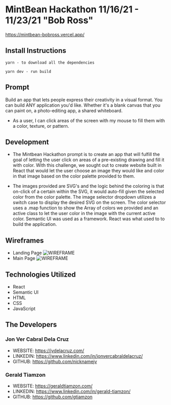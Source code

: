 # MintBean Hackathon 11/16/21 - 11/23/21 "Bob Ross"
https://mintbean-bobross.vercel.app/

## Install Instructions
```
yarn - to download all the dependencies 
```

```
yarn dev - run build
```

## Prompt
Build an app that lets people express their creativity in a visual format. You can build ANY application you'd like. Whether it's a blank canvas that you can paint on, a photo-editing app, a shared whiteboard.
- As a user, I can click areas of the screen with my mouse to fill them with a color, texture, or pattern.

## Development
- The Mintbean Hackathon prompt is to create an app that will fulfill the goal of letting the user click on areas of a pre-existing drawing and fill it with color. With this challenge, we sought out to create website built in React that would let the user choose an image they would like and color in that image based on the color palette provided to them.

- The images provided are SVG's and the logic behind the coloring is that on-click of a certain within the SVG, it would auto-fill given the selected color from the color palette. The image selector dropdown utilizes a switch case to display the desired SVG on the screen. The color selector uses a .map function to show the Array of colors we provided and an active class to let the user color in the image with the current active color. Semantic UI was used as a framework. React was what used to to build the application.


## Wireframes
- Landing Page
![WIREFRAME](https://i.imgur.com/ydd1I05.png)
- Main Page
![WIREFRAME](https://i.imgur.com/CyeD5PF.png)
## Technologies Utilized
- React
- Semantic UI
- HTML
- CSS
- JavaScript
## The Developers

### Jon Ver Cabral Dela Cruz
- WEBSITE: https://jvdelacruz.com/
- LINKEDIN: https://www.linkedin.com/in/jonvercabraldelacruz/
- GITHUB: https://github.com/nicknamejv

### Gerald Tiamzon 
- WEBSITE: https://geraldtiamzon.com/
- LINKEDIN: https://www.linkedin.com/in/gerald-tiamzon/
- GITHUB: https://github.com/gtiamzon
